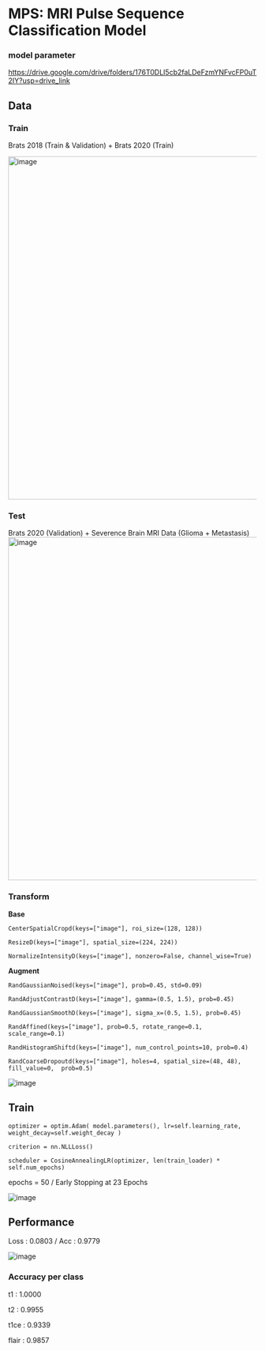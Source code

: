 # MPS: MRI Pulse Sequence Classification Model

### model parameter

https://drive.google.com/drive/folders/176T0DLI5cb2faLDeFzmYNFvcFP0uT2IY?usp=drive_link

## Data

### Train
Brats 2018 (Train & Validation) + Brats 2020 (Train)

<img width="695" alt="image" src="https://github.com/user-attachments/assets/20798156-e789-4d1d-b4a2-95383f5baa1a" />



### Test
Brats 2020 (Validation) + Severence Brain MRI Data (Glioma + Metastasis)
<img width="695" alt="image" src="https://github.com/user-attachments/assets/74d2a217-7975-4f7b-8846-f8ffe2f66ff9" />


### Transform

**Base**

`CenterSpatialCropd(keys=["image"], roi_size=(128, 128))`

`ResizeD(keys=["image"], spatial_size=(224, 224))`

`NormalizeIntensityD(keys=["image"], nonzero=False, channel_wise=True)`



**Augment**

`RandGaussianNoised(keys=["image"], prob=0.45, std=0.09)`

`RandAdjustContrastD(keys=["image"], gamma=(0.5, 1.5), prob=0.45)`

`RandGaussianSmoothD(keys=["image"], sigma_x=(0.5, 1.5), prob=0.45)`

`RandAffined(keys=["image"], prob=0.5, rotate_range=0.1, scale_range=0.1)`

`RandHistogramShiftd(keys=["image"], num_control_points=10, prob=0.4)`

`RandCoarseDropoutd(keys=["image"], holes=4, spatial_size=(48, 48), fill_value=0,  prob=0.5)`


![image](https://github.com/user-attachments/assets/bbe25673-2028-4afa-9d83-e79bf64f9037)


## Train

`optimizer = optim.Adam(
            model.parameters(),
            lr=self.learning_rate,
            weight_decay=self.weight_decay
        )`
        
`criterion = nn.NLLLoss()`

`scheduler = CosineAnnealingLR(optimizer, len(train_loader) * self.num_epochs)`

epochs = 50 / Early Stopping at 23 Epochs

![image](https://github.com/user-attachments/assets/b7420dbb-7797-4bd5-8e4e-2aeab462940c)



## Performance
Loss : 0.0803 / Acc : 0.9779

![image](https://github.com/user-attachments/assets/6ab80fdf-0c78-4cb4-b1e7-3cdb276e357b)


### Accuracy per class
t1 : 1.0000 

t2 : 0.9955

t1ce : 0.9339

flair : 0.9857
